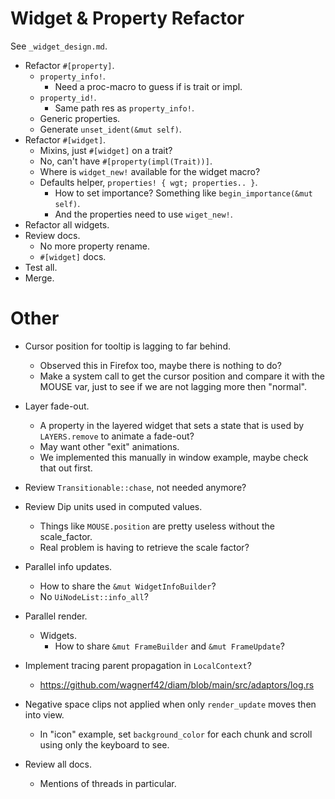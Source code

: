 # Widget & Property Refactor

 See `_widget_design.md`.

* Refactor `#[property]`.
    - `property_info!`.
        - Need a proc-macro to guess if is trait or impl.
    - `property_id!`.
        - Same path res as `property_info!`.
    - Generic properties.
    - Generate `unset_ident(&mut self)`.
* Refactor `#[widget]`.
    - Mixins, just `#[widget]` on a trait?
    - No, can't have `#[property(impl(Trait))]`.
    - Where is `widget_new!` available for the widget macro?
    - Defaults helper, `properties! { wgt; properties.. }`.
        - How to set importance? Something like `begin_importance(&mut self)`.
        - And the properties need to use `wiget_new!`.
* Refactor all widgets.
* Review docs.
    - No more property rename.
    - `#[widget]` docs.
* Test all.
* Merge.

# Other

* Cursor position for tooltip is lagging to far behind.
    - Observed this in Firefox too, maybe there is nothing to do?
    - Make a system call to get the cursor position and compare it with the MOUSE var, just to see if we are not lagging more then "normal".
* Layer fade-out.
    - A property in the layered widget that sets a state that is used by `LAYERS.remove` to animate a fade-out?
    - May want other "exit" animations.
    - We implemented this manually in window example, maybe check that out first.

* Review `Transitionable::chase`, not needed anymore?
* Review Dip units used in computed values.
    - Things like `MOUSE.position` are pretty useless without the scale_factor.
    - Real problem is having to retrieve the scale factor?

* Parallel info updates.
    - How to share the `&mut WidgetInfoBuilder`?
    - No `UiNodeList::info_all`?

* Parallel render.
    - Widgets.
        - How to share `&mut FrameBuilder` and `&mut FrameUpdate`?

* Implement tracing parent propagation in `LocalContext`?
    - https://github.com/wagnerf42/diam/blob/main/src/adaptors/log.rs

* Negative space clips not applied when only `render_update` moves then into view.
    - In "icon" example, set `background_color` for each chunk and scroll using only the keyboard to see.

* Review all docs.
    - Mentions of threads in particular.